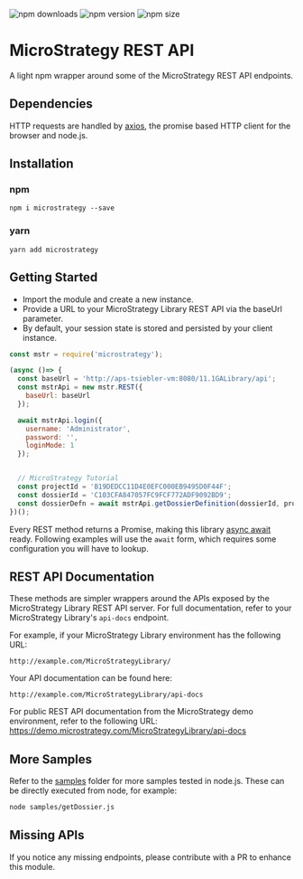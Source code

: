 ![npm downloads](https://img.shields.io/npm/dt/microstrategy.svg)
![npm version](https://img.shields.io/npm/v/microstrategy.svg)
![npm size](https://img.shields.io/bundlephobia/min/microstrategy.svg)

# MicroStrategy REST API
A light npm wrapper around some of the MicroStrategy REST API endpoints.

## Dependencies
HTTP requests are handled by [axios](https://www.npmjs.com/package/axios), the promise based HTTP client for the browser and node.js.

## Installation
### npm
```
npm i microstrategy --save
```

### yarn
```
yarn add microstrategy
```

## Getting Started
- Import the module and create a new instance.
- Provide a URL to your MicroStrategy Library REST API via the baseUrl parameter.
- By default, your session state is stored and persisted by your client instance.
```javascript
const mstr = require('microstrategy');

(async ()=> {
  const baseUrl = 'http://aps-tsiebler-vm:8080/11.1GALibrary/api';
  const mstrApi = new mstr.REST({
    baseUrl: baseUrl
  });

  await mstrApi.login({
    username: 'Administrator',
    password: '',
    loginMode: 1
  });


  // MicroStrategy Tutorial
  const projectId = 'B19DEDCC11D4E0EFC000EB9495D0F44F';
  const dossierId = 'C103CFA847057FC9FCF772ADF9092BD9';
  const dossierDefn = await mstrApi.getDossierDefinition(dossierId, projectId);
})();
```

Every REST method returns a Promise, making this library [async await](https://developer.mozilla.org/en-US/docs/Web/JavaScript/Reference/Statements/async_function) ready.
Following examples will use the `await` form, which requires some configuration you will have to lookup.

## REST API Documentation
These methods are simpler wrappers around the APIs exposed by the MicroStrategy Library REST API server. For full documentation, refer to your MicroStrategy Library's `api-docs` endpoint.

For example, if your MicroStrategy Library environment has the following URL:
```
http://example.com/MicroStrategyLibrary/
```

Your API documentation can be found here:
```
http://example.com/MicroStrategyLibrary/api-docs
```

For public REST API documentation from the MicroStrategy demo environment, refer to the following URL:
https://demo.microstrategy.com/MicroStrategyLibrary/api-docs

## More Samples
Refer to the [samples](./samples/) folder for more samples tested in node.js. These can be directly executed from node, for example:
```bash
node samples/getDossier.js
```

## Missing APIs
If you notice any missing endpoints, please contribute with a PR to enhance this module.
